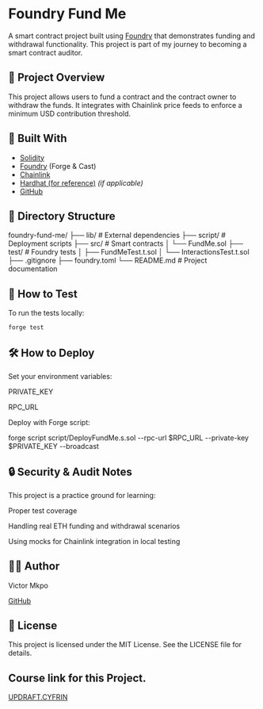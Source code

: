 # Foundry Fund Me

A smart contract project built using [Foundry](https://book.getfoundry.sh/) that demonstrates funding and withdrawal functionality. This project is part of my journey to becoming a smart contract auditor.

## 🚀 Project Overview

This project allows users to fund a contract and the contract owner to withdraw the funds. It integrates with Chainlink price feeds to enforce a minimum USD contribution threshold.

## 🧱 Built With

- [Solidity](https://soliditylang.org/)
- [Foundry](https://book.getfoundry.sh/) (Forge & Cast)
- [Chainlink](https://chain.link/)
- [Hardhat (for reference)](https://hardhat.org/) *(if applicable)*
- [GitHub](https://github.com/)

## 📂 Directory Structure

foundry-fund-me/
├── lib/ # External dependencies
├── script/ # Deployment scripts
├── src/ # Smart contracts
│ └── FundMe.sol
├── test/ # Foundry tests
│ ├── FundMeTest.t.sol
│ └── InteractionsTest.t.sol
├── .gitignore
├── foundry.toml
└── README.md # Project documentation

## 🧪 How to Test

To run the tests locally:

```bash
forge test
```

## 🛠️ How to Deploy

Set your environment variables:

PRIVATE_KEY

RPC_URL

Deploy with Forge script:

forge script script/DeployFundMe.s.sol --rpc-url $RPC_URL --private-key $PRIVATE_KEY --broadcast

## 🔒 Security & Audit Notes

This project is a practice ground for learning:

Proper test coverage

Handling real ETH funding and withdrawal scenarios

Using mocks for Chainlink integration in local testing

## 🙋‍♂️ Author

Victor Mkpo

[GitHub](https://github.com/vmkpo)

## 📜 License

This project is licensed under the MIT License. See the LICENSE file for details.

## Course link for this Project.


[UPDRAFT.CYFRIN](https://updraft.cyfrin.io/courses/foundry/foundry-fund-me) 






